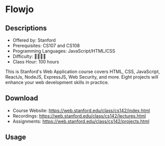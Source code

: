# Flowjo

## Descriptions

- Offered by: Stanford
- Prerequisites: CS107 and CS108
- Programming Languages: JavaScript/HTML/CSS
- Difficulty: 🌟🌟🌟🌟
- Class Hour: 100 hours

This is Stanford's Web Application course covers HTML, CSS, JavaScript, ReactJs, NodeJS, ExpressJS, Web Security, and more. Eight projects will enhance your web development skills in practice.

## Download

- Course Website: <https://web.stanford.edu/class/cs142/index.html>
- Recordings: <https://web.stanford.edu/class/cs142/lectures.html>
- Assignments: <https://web.stanford.edu/class/cs142/projects.html>

## Usage
